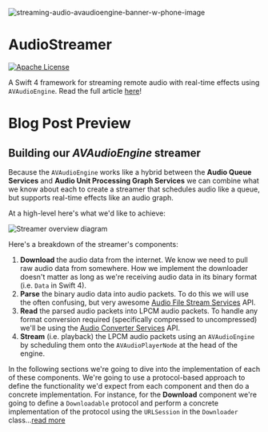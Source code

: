 ![streaming-audio-avaudioengine-banner-w-phone-image](https://cdn.fastlearner.media/streaming-audio-avaudioengine-banner-w-phone@2x.jpg)

# AudioStreamer

[![Apache License](https://img.shields.io/badge/license-Apache%202-lightgrey.svg?style=flat)](https://github.com/syedhali/AudioStreamer/blob/master/LICENSE)

A Swift 4 framework for streaming remote audio with real-time effects using `AVAudioEngine`. Read the full article [here](https://fastlearner.io/blog/streaming-audio-with-effects-using-avaudioengine)!

# Blog Post Preview

## <a name="buildingavaudioenginestreamer"></a>Building our *AVAudioEngine* streamer

Because the `AVAudioEngine` works like a hybrid between the **Audio Queue Services** and **Audio Unit Processing Graph Services** we can combine what we know about each to create a streamer that schedules audio like a queue, but supports real-time effects like an audio graph. 

At a high-level here's what we'd like to achieve:

![Streamer overview diagram](https://cdn.fastlearner.media/streamer-overview-diagram.svg)

Here's a breakdown of the streamer's components:

1. **Download** the audio data from the internet. We know we need to pull raw audio data from somewhere. How we implement the downloader doesn't matter as long as we're receiving audio data in its binary format (i.e. `Data` in Swift 4). 
2. **Parse** the binary audio data into audio packets. To do this we will use the often confusing, but very awesome [Audio File Stream Services](https://developer.apple.com/documentation/audiotoolbox/audio_file_stream_services) API.
3. **Read** the parsed audio packets into LPCM audio packets. To handle any format conversion required (specifically compressed to uncompressed) we'll be using the [Audio Converter Services](https://developer.apple.com/documentation/audiotoolbox/audio_converter_services) API.
4. **Stream** (i.e. playback) the LPCM audio packets using an `AVAudioEngine` by scheduling them onto the `AVAudioPlayerNode` at the head of the engine.

In the following sections we're going to dive into the implementation of each of these components. We're going to use a protocol-based approach to define the functionality we'd expect from each component and then do a concrete implementation. For instance, for the **Download** component we're going to define a `Downloadable` protocol and perform a concrete implementation of the protocol using the `URLSession` in the `Downloader` class...[read more](https://fastlearner.io/blog/streaming-audio-with-effects-using-avaudioengine)
